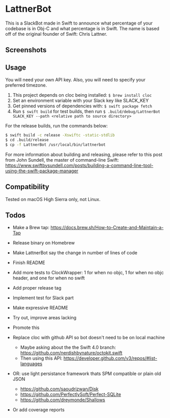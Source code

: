 # LattnerBot

This is a SlackBot made in Swift to announce what percentage of your codebase is in Obj-C and what percentage is in Swift. The name is based off of the original founder of Swift: Chris Lattner.

## Screenshots

## Usage
You will need your own API key. Also, you will need to specify your preferred timezone.

1. This project depends on cloc being installed: ``$ brew install cloc``
1. Set an environment variable with your Slack key like SLACK_KEY
1. Get pinned versions of dependencies with: ``$ swift package fetch``
1. Run ``$ swift build`` for test builds, then run ``$ .build/debug/LattnerBot SLACK_KEY --path <relative path to source directory>``

For the release builds, run the commands below:
```bash
$ swift build -c release -Xswiftc -static-stdlib
$ cd .build/release
$ cp -f LattnerBot /usr/local/bin/lattnerbot
```
For more information about building and releasing, please refer to this post from John Sundell, 
the master of command-line Swift: https://www.swiftbysundell.com/posts/building-a-command-line-tool-using-the-swift-package-manager

## Compatibility

Tested on macOS High Sierra only, not Linux.

## Todos
* Make a Brew tap: https://docs.brew.sh/How-to-Create-and-Maintain-a-Tap
* Release binary on Homebrew

* Make LattnerBot say the change in number of lines of code
* Finish README
* Add more tests to ClockWrapper: 1 for when no objc, 1 for when no objc header, and one for when no swift
* Add proper release tag
* Implement test for Slack part
* Make expressive README
* Try out, improve areas lacking
* Promote this
* Replace cloc with github API so bot doesn't need to be on local machine
   * Maybe asking about the the Swift 4.0 branch: https://github.com/nerdishbynature/octokit.swift
   * Then using this API: https://developer.github.com/v3/repos/#list-languages
* OR: use light persistance framework thats SPM compatible or plain old JSON
   * https://github.com/saoudrizwan/Disk
   * https://github.com/PerfectlySoft/Perfect-SQLite
   * https://github.com/dreymonde/Shallows
* Or add coverage reports
